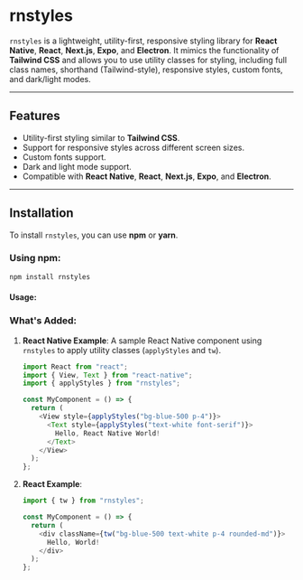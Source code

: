 # rnstyles

`rnstyles` is a lightweight, utility-first, responsive styling library for **React Native**, **React**, **Next.js**, **Expo**, and **Electron**. It mimics the functionality of **Tailwind CSS** and allows you to use utility classes for styling, including full class names, shorthand (Tailwind-style), responsive styles, custom fonts, and dark/light modes.

---

## Features

- Utility-first styling similar to **Tailwind CSS**.
- Support for responsive styles across different screen sizes.
- Custom fonts support.
- Dark and light mode support.
- Compatible with **React Native**, **React**, **Next.js**, **Expo**, and **Electron**.

---

## Installation

To install `rnstyles`, you can use **npm** or **yarn**.

### Using npm:

```bash
npm install rnstyles
```

#### Usage:

### **What's Added:**

1. **React Native Example**: A sample React Native component using `rnstyles` to apply utility classes (`applyStyles` and `tw`).

   ```javascript
   import React from "react";
   import { View, Text } from "react-native";
   import { applyStyles } from "rnstyles";

   const MyComponent = () => {
     return (
       <View style={applyStyles("bg-blue-500 p-4")}>
         <Text style={applyStyles("text-white font-serif")}>
           Hello, React Native World!
         </Text>
       </View>
     );
   };
   ```

2. **React Example**:

   ```javascript
   import { tw } from "rnstyles";

   const MyComponent = () => {
     return (
       <div className={tw("bg-blue-500 text-white p-4 rounded-md")}>
         Hello, World!
       </div>
     );
   };
   ```
